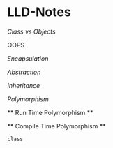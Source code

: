 # LLD-Notes



*Class vs Objects*

OOPS


*Encapsulation*


*Abstraction*


*Inheritance*


*Polymorphism*

** Run Time Polymorphism **

** Compile Time Polymorphism **

```
class 

```
